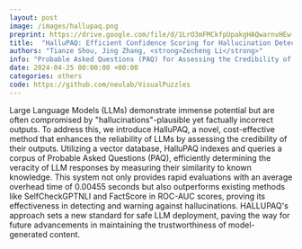 ```yaml
---
layout: post
image: /images/hallupaq.png
preprint: https://drive.google.com/file/d/1LrO3mFMCkfpUpakgHAQwarnvHEw-6Bq3/view?usp=sharing
title:  "HalluPAQ: Efficient Confidence Scoring for Hallucination Detection in Domain-Specific LLMs"
authors: "Tianze Shou, Jing Zhang, <strong>Zecheng Li</strong>"
info: "Probable Asked Questions (PAQ) for Assessing the Credibility of LLM Outputs"
date: 2024-04-25 00:00:00 +00:00
categories: others
code: https://github.com/neulab/VisualPuzzles
---
```

Large Language Models (LLMs) demonstrate immense potential but are often compromised by "hallucinations"-plausible yet factually incorrect outputs. To address this, we introduce HalluPAQ, a novel, cost-effective method that enhances the reliability of LLMs by assessing the credibility of their outputs. Utilizing a vector database, HalluPAQ indexes and queries a corpus of Probable Asked Questions (PAQ), efficiently determining the veracity of LLM responses by measuring their similarity to known knowledge. This system not only provides rapid evaluations with an average overhead time of 0.00455 seconds but also outperforms existing methods like SelfCheckGPTNLI and FactScore in ROC-AUC scores, proving its effectiveness in detecting and warning against hallucinations. HALLUPAQ's approach sets a new standard for safe LLM deployment, paving the way for future advancements in maintaining the trustworthiness of model-generated content.

